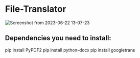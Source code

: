 # File-Translator

![Screenshot from 2023-06-22 13-07-23](https://github.com/Lawand02/File-Translator-/assets/101660711/9a355cda-619b-432a-b5ef-9bc5ac26bda5)

## Dependencies you need to install:
  pip install PyPDF2
  pip install python-docx
  pip install googletrans
